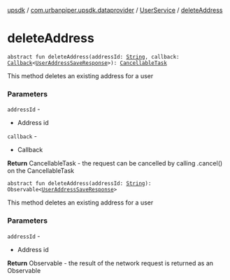 [upsdk](../../index.md) / [com.urbanpiper.upsdk.dataprovider](../index.md) / [UserService](index.md) / [deleteAddress](./delete-address.md)

# deleteAddress

`abstract fun deleteAddress(addressId: `[`String`](https://kotlinlang.org/api/latest/jvm/stdlib/kotlin/-string/index.html)`, callback: `[`Callback`](../-callback/index.md)`<`[`UserAddressSaveResponse`](../../com.urbanpiper.upsdk.model.networkresponse/-user-address-save-response/index.md)`>): `[`CancellableTask`](../-cancellable-task/index.md)

This method deletes an existing address for a user

### Parameters

`addressId` -
* Address id

`callback` -
* Callback

**Return**
CancellableTask - the request can be cancelled by calling .cancel() on the CancellableTask

`abstract fun deleteAddress(addressId: `[`String`](https://kotlinlang.org/api/latest/jvm/stdlib/kotlin/-string/index.html)`): Observable<`[`UserAddressSaveResponse`](../../com.urbanpiper.upsdk.model.networkresponse/-user-address-save-response/index.md)`>`

This method deletes an existing address for a user

### Parameters

`addressId` -
* Address id

**Return**
Observable - the result of the network request is returned as an Observable


